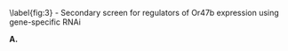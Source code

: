 \label{fig:3} - Secondary screen for regulators of Or47b expression using gene-specific RNAi

**A.**